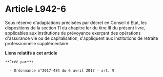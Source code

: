 # Article L942-6

Sous réserve d'adaptations précisées par décret en Conseil d'Etat, les dispositions de la section 11 du chapitre Ier du titre
III du présent livre, applicables aux institutions de prévoyance exerçant des opérations d'assurance vie ou de
capitalisation, s'appliquent aux institutions de retraite professionnelle supplémentaire.

**Liens relatifs à cet article**

	**Créé par**:

	  - Ordonnance n°2017-484 du 6 avril 2017 - art. 9
